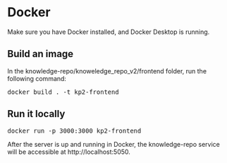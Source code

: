 # Docker

Make sure you have Docker installed, and Docker Desktop is running.

## Build an image

In the knowledge-repo/knoweledge_repo_v2/frontend folder, run the following command:

<pre>
docker build . -t kp2-frontend
</pre>

## Run it locally

<pre>
docker run -p 3000:3000 kp2-frontend
</pre>

After the server is up and running in Docker, the knowledge-repo service will be accessible at http://localhost:5050.
